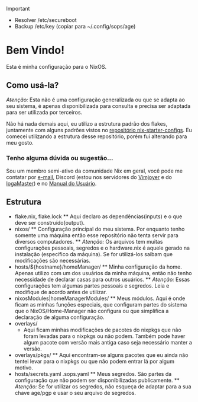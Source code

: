 > [!IMPORTANT]
>* Resolver /etc/secureboot
>* Backup /etc/key (copiar para ~/.config/sops/age)

# Bem Vindo!

Esta é minha configuração para o NixOS.

## Como usá-la?
*Atenção:* Esta não é uma configuração generalizada ou que se adapta ao seu sistema, é apenas disponibilizada para consulta e precisa ser adaptada para ser utilizada por terceiros.

Não há nada demais aqui, eu utilizo a estrutura padrão dos flakes, juntamente com alguns padrões vistos no [repositório nix-starter-configs](https://github.com/Misterio77/nix-starter-configs). Eu comecei utilizando a estrutura desse repositório, porém fui alterando para meu gosto.

### Tenho alguma dúvida ou sugestão...
Sou um membro semi-ativo da comunidade Nix em geral, você pode me contatar por [e-mail](mailto:arthsmn@proton.me), Discord (estou nos servidores do [Vimjoyer](https://www.youtube.com/@vimjoyer) e do [IogaMaster](https://www.youtube.com/@IogaMaster)) e no [Manual do Usuário](https://manualdousuario.net/).


## Estrutura
* flake.nix, flake.lock
** Aqui declaro as dependências(inputs) e o que deve ser construído(output).
* nixos/
** Configuração principal do meu sistema. Por enquanto tenho somente uma máquina então esse repositório não tenta servir para diversos computadores.
** *Atenção:* Os arquivos tem muitas configurações pessoais, segredos e o hardware.nix é aquele gerado na instalação (específico da máquina). Se for utilizá-los saibam que modificações são necessárias.
* hosts/${hostname}/homeManager/
** Minha configuração da home. Apenas utilizo com um dos usuários da minha máquina, então não tenho necessidade de declarar casas para outros usuários.
** *Atenção:* Essas configurações tem algumas partes pessoais e segredos. Leia e modifique de acordo antes de utilizar.
* nixosModules|homeManagerModules/
** Meus módulos. Aqui é onde ficam as minhas funções especiais, que configuram partes do sistema que o NixOS/Home-Manager não configura ou que simplifica a declaração de alguma configuração.
* overlays/
  * Aqui ficam minhas modificações de pacotes do nixpkgs que não foram levadas para o nixpkgs ou não podem. Também pode haver algum pacote com versão mais antiga caso seja necessário manter a versão.
* overlays/pkgs/
** Aqui encontram-se alguns pacotes que eu ainda não tentei levar para o nixpkgs ou que não podem entrar lá por algum motivo.
* hosts/secrets.yaml .sops.yaml
** Meus segredos. São partes da configuração que não podem ser disponibilizadas publicamente.
** *Atenção:* Se for utilizar os segredos, não esqueça de adaptar para a sua chave age/pgp e usar o seu arquivo de segredos.

